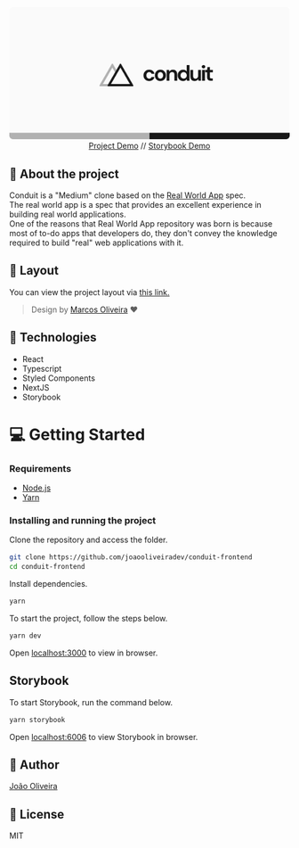 <p align="center">
  <img src="./src/assets/brand.png" alt="Logo Conduit" />
  <br>
  <a href="https://conduit-front.netlify.app/">Project Demo</a>
  //
  <a href="https://conduit-storybook.netlify.app/">Storybook Demo</a>
</p>

## 📝 About the project
Conduit is a "Medium" clone based on the [Real World App](https://github.com/gothinkster/realworld) spec.<br>
The real world app is a spec that provides an excellent experience in building real world applications.<br>
One of the reasons that Real World App repository was born is because most of to-do apps that developers do, they don't convey the knowledge required to build "real" web applications with it.

## 🎨 Layout
You can view the project layout via [this link.](https://www.figma.com/file/VloJgT0X4tC3qlnHJTMXsa/Conduit?node-id=655%3A29)<br>
>Design by [Marcos Oliveira](https://github.com/vmarcosp) ❤️

## 🚀 Technologies 
- React
- Typescript 
- Styled Components
- NextJS
- Storybook
<h1>💻 Getting Started</h1>

<h3>Requirements</h3>

- [Node.js](https://nodejs.org/en/)
- [Yarn](https://classic.yarnpkg.com/lang/en/)

<h3>Installing and running the project</h3>

Clone the repository and access the folder.
  ```bash
  git clone https://github.com/joaooliveiradev/conduit-frontend
  cd conduit-frontend
  ```
Install dependencies.
  ```bash
  yarn
  ```
To start the project, follow the steps below.
  ```bash
  yarn dev
  ```
Open [localhost:3000](http://localhost:3000) to view in browser.<br>

<h2>Storybook</h2>

To start Storybook, run the command below.
  ```bash
  yarn storybook
  ```
Open [localhost:6006](http://localhost:6006) to view Storybook in browser.
## 🦸 Author
[João Oliveira](https://github.com/joaooliveiradev)

## 📢 License
MIT
